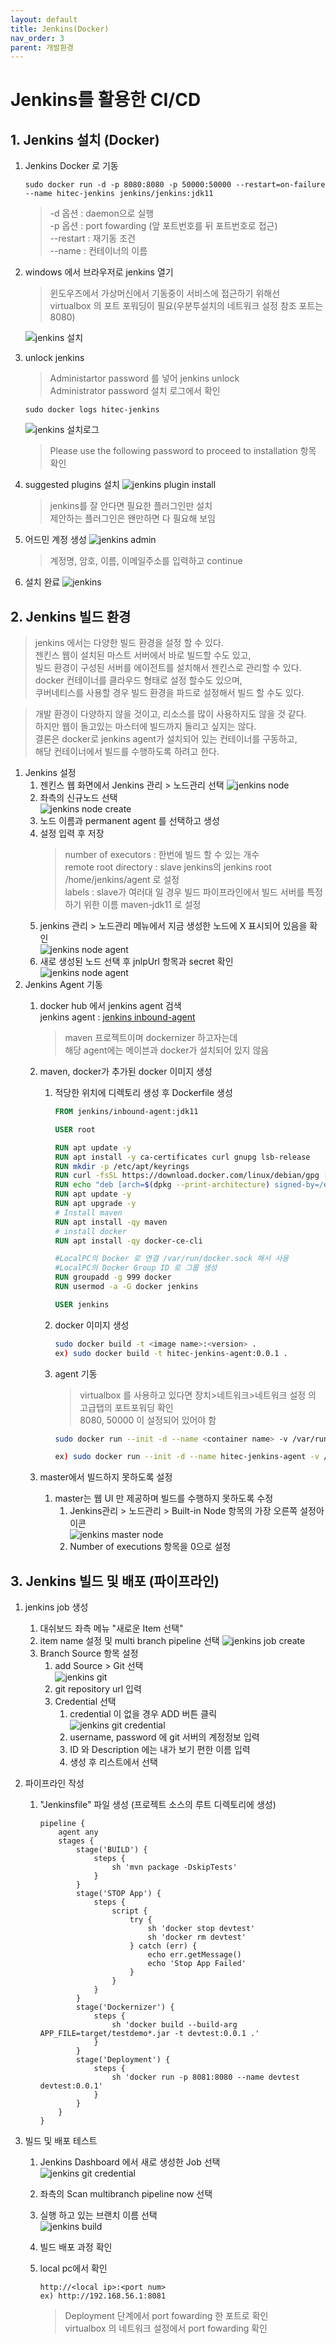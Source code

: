 ```yaml
---
layout: default
title: Jenkins(Docker) 
nav_order: 3
parent: 개발환경
---
```


# Jenkins를 활용한 CI/CD

## 1. Jenkins 설치 (Docker)

1. Jenkins Docker 로 기동
    ```
    sudo docker run -d -p 8080:8080 -p 50000:50000 --restart=on-failure --name hitec-jenkins jenkins/jenkins:jdk11
    ```
    > -d 옵션 : daemon으로 실행   
    > -p 옵션 : port fowarding (앞 포트번호를 뒤 포트번호로 접근)   
    > --restart : 재기동 조건   
    > --name : 컨테이너의 이름

2. windows 에서 브라우저로 jenkins 열기
    > 윈도우즈에서 가상머신에서 기동중이 서비스에 접근하기 위해선   
    > virtualbox 의 포트 포워딩이 필요(우분투설치의 네트워크 설정 참조 포트는 8080)   

    ![jenkins 설치](../image/DevEnv/jenkins1.png)   

3. unlock jenkins
    > Administartor password 를 넣어 jenkins unlock   
    > Administrator password 설치 로그에서 확인 

    ```
    sudo docker logs hitec-jenkins
    ```

    ![jenkins 설치로그](../image/DevEnv/jenkins2.png)    

    > Please use the following password to proceed to installation 항목 확인   

4. suggested plugins 설치
    ![jenkins plugin install](../image/DevEnv/jenkins3.png)    
    > jenkins를 잘 안다면 필요한 플러그인만 설치   
    > 제안하는 플러그인은 왠만하면 다 필요해 보임    

5. 어드민 계정 생성
    ![jenkins admin](../image/DevEnv/jenkins4.png)    
    >계정명, 암호, 이름, 이메일주소를 입력하고 continue

6. 설치 완료
    ![jenkins](../image/DevEnv/jenkins5.png)    

## 2. Jenkins 빌드 환경   
> jenkins 에서는 다양한 빌드 환경을 설정 할 수 있다.    
> 젠킨스 웹이 설치된 마스트 서버에서 바로 빌드할 수도 있고,   
> 빌드 환경이 구성된 서버를 에이전트를 설치해서 젠킨스로 관리할 수 있다.    
> docker 컨테이너를 클라우드 형태로 설정 할수도 있으며,   
> 쿠버네티스를 사용할 경우 빌드 환경을 파드로 설정해서 빌드 할 수도 있다.    

> 개발 환경이 다양하지 않을 것이고, 리소스를 많이 사용하지도 않을 것 같다.   
> 하지만 웹이 돌고있는 마스터에 빌드까지 돌리고 싶지는 않다.   
> 결론은 docker로 jenkins agent가 설치되어 있는 컨테이너를 구동하고,   
> 해당 컨테이너에서 빌드를 수행하도록 하려고 한다.   

1. Jenkins 설정
    1. 젠킨스 웹 화면에서 Jenkins 관리 > 노드관리 선택
    ![jenkins node](../image/DevEnv/jenkins6.png)    
    2. 좌측의 신규노드 선택   
    ![jenkins node create](../image/DevEnv/jenkins7.png)    
    3. 노드 이름과 permanent agent 를 선택하고 생성   
    4. 설정 입력 후 저장   
        > number of executors : 한번에 빌드 할 수 있는 개수   
        > remote root directory : slave jenkins의 jenkins root /home/jenkins/agent 로 설정   
        > labels : slave가 여러대 일 경우 빌드 파이프라인에서 빌드 서버를 특정하기 위한 이름 maven-jdk11 로 설정   
    5. jenkins 관리 > 노드관리 메뉴에서 지금 생성한 노드에 X 표시되어 있음을 확인   
    ![jenkins node agent](../image/DevEnv/jenkins8.png)    
    6. 새로 생성된 노드 선택 후 jnlpUrl 항목과 secret 확인   
    ![jenkins node agent](../image/DevEnv/jenkins9.png)    
2. Jenkins Agent 기동   
    1. docker hub 에서 jenkins agent 검색   
        jenkins agent : [jenkins inbound-agent][jenkins-inbound-agent]     

        [jenkins-inbound-agent]: https://hub.docker.com/r/jenkins/inbound-agent "inbound agent"
        > maven 프로젝트이며 dockernizer 하고자는데   
        > 해당 agent에는 메이븐과 docker가 설치되어 있지 않음   
    2. maven, docker가 추가된 docker 이미지 생성   
        1. 적당한 위치에 디렉토리 생성 후 Dockerfile 생성   
            ```Dockerfile
            FROM jenkins/inbound-agent:jdk11

            USER root

            RUN apt update -y
            RUN apt install -y ca-certificates curl gnupg lsb-release
            RUN mkdir -p /etc/apt/keyrings
            RUN curl -fsSL https://download.docker.com/linux/debian/gpg | gpg --dearmor -o /etc/apt/keyrings/docker.gpg
            RUN echo "deb [arch=$(dpkg --print-architecture) signed-by=/etc/apt/keyrings/docker.gpg] https://download.docker.com/linux/debian $(lsb_release -cs) stable" | tee /etc/apt/sources.list.d/docker.list > /dev/null
            RUN apt update -y
            RUN apt upgrade -y
            # Install maven
            RUN apt install -qy maven
            # install docker
            RUN apt install -qy docker-ce-cli

            #LocalPC의 Docker 로 연결 /var/run/docker.sock 해서 사용
            #LocalPC의 Docker Group ID 로 그룹 생성   
            RUN groupadd -g 999 docker
            RUN usermod -a -G docker jenkins

            USER jenkins
            ```
        2. docker 이미지 생성   
   
            ```sh
            sudo docker build -t <image name>:<version> .
            ex) sudo docker build -t hitec-jenkins-agent:0.0.1 .
            ```
        3. agent 기동
            > virtualbox 를 사용하고 있다면 장치>네트워크>네트워크 설정 의 고급탭의 포트포워딩 확인    
            > 8080, 50000 이 설정되어 있어야 함   

            ```sh
            sudo docker run --init -d --name <container name> -v /var/run/docker.sock:/var/run/docker.sock <빌드한 jenkins agent  image name> -url http://<localpc ip>:8080 <secret> <agent name>

            ex) sudo docker run --init -d --name hitec-jenkins-agent -v /var/run/docker.sock:/var/run/docker.sock hitec-jenkins-agent:0.0.1 -url http://192.168.56.1:8080 79545126d8b99e0835deac627b7a56a54f5248942a32fc58f37f141c19ac401e maven-jdk11
            ```
    3. master에서 빌드하지 못하도록 설정   
        1. master는 웹 UI 만 제공하며 빌드를 수행하지 못하도록 수정   
            1. Jenkins관리 > 노드관리 > Built-in Node 항목의 가장 오른쪽 설정아이콘   
            ![jenkins master node](../image/DevEnv/jenkins10.png)    
            2. Number of executions 항목을 0으로 설정   

## 3. Jenkins 빌드 및 배포 (파이프라인)    
1. jenkins job 생성   
    1. 대쉬보드 좌측 메뉴 "새로운 Item 선택"   
    2. item name 설정 및 multi branch pipeline 선택
        ![jenkins job create](../image/DevEnv/jenkins11.png)    
    3. Branch Source 항목 설정   
        1. add Source > Git 선택    
            ![jenkins git](../image/DevEnv/jenkins12.png)     
        2. git repository url 입력    
        3. Credential 선택    
            1. credential 이 없을 경우 ADD 버튼 클릭   
                ![jenkins git credential](../image/DevEnv/jenkins13.png)    
            2. username, password 에 git 서버의 계정정보 입력   
            3. ID 와 Description 에는 내가 보기 편한 이름 입력   
            4. 생성 후 리스트에서 선택   

2. 파이프라인 작성   
   
    1. "Jenkinsfile" 파일 생성 (프로젝트 소스의 루트 디렉토리에 생성)   
        ```Jenkinsfile
        pipeline {
            agent any
            stages {
                stage('BUILD') {
                    steps {
                        sh 'mvn package -DskipTests'
                    }
                }
                stage('STOP App') {
                    steps {
                        script {
                            try {
                                sh 'docker stop devtest'
                                sh 'docker rm devtest' 
                            } catch (err) {
                                echo err.getMessage()
                                echo 'Stop App Failed'
                            }
                        }
                    }
                }
                stage('Dockernizer') {
                    steps {
                        sh 'docker build --build-arg APP_FILE=target/testdemo*.jar -t devtest:0.0.1 .'
                    }
                }
                stage('Deployment') {
                    steps {
                        sh 'docker run -p 8081:8080 --name devtest devtest:0.0.1'
                    }
                }
            }
        }
        ```

3. 빌드 및 배포 테스트
    1. Jenkins Dashboard 에서 새로 생성한 Job 선택      
        ![jenkins git credential](../image/DevEnv/jenkins14.png)    
    2. 좌측의 Scan multibranch pipeline now 선택   
    3. 실행 하고 있는 브랜치 이름 선택   
        ![jenkins build](../image/DevEnv/jenkins15.png)    
    4. 빌드 배포 과정 확인   
    5. local pc에서 확인
        ```
        http://<local ip>:<port num>
        ex) http://192.168.56.1:8081
        ```

        > Deployment 단계에서 port fowarding 한 포트로 확인   
        > virtualbox 의 네트워크 설정에서 port fowarding 확인   

